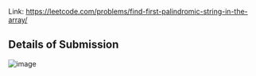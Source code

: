 Link: https://leetcode.com/problems/find-first-palindromic-string-in-the-array/
## Details of Submission
![image](https://github.com/mgalang229/LeetCode-Find-First-Palindromic-String-in-the-Array/assets/51401355/a52fbc85-d637-487e-90c0-727612f6e964)
